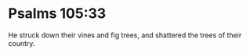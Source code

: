 # Psalms 105:33

He struck down their vines and fig trees, and shattered the trees of their country.
